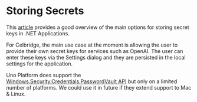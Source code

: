 # Storing Secrets

This [article](https://auth0.com/blog/secret-management-in-dotnet-applications/) provides a good overview of the 
main options for storing secret keys in .NET Applications.

For Celbridge, the main use case at the moment is allowing the user to provide their own secret keys for services 
such as OpenAI. The user can enter these keys via the Settings dialog and they are persisted in the local settings
for the application.


Uno Platform does support the [Windows.Security.Credentials.PasswordVault API](https://platform.uno/docs/articles/features/PasswordVault.html?tabs=android) 
but only on a limited number of platforms. We could use it in future if they extend support to Mac & Linux.